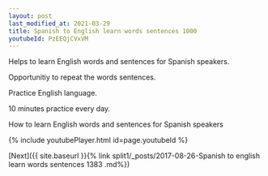 ```yaml
---
layout: post
last_modified_at: 2021-03-29
title: Spanish to English learn words sentences 1000 
youtubeId: PzEEQjCVxVM
---
```

 
 
Helps to learn English words and sentences for Spanish speakers.

Opportunitiy to repeat the words sentences. 

Practice English language. 
 
10 minutes practice every day. 
 
How to learn English words and sentences for Spanish speakers 
 
{% include youtubePlayer.html id=page.youtubeId %}
 
 
[Next]({{ site.baseurl }}{% link  split1/_posts/2017-08-26-Spanish to english learn words sentences 1383 .md%})
 
